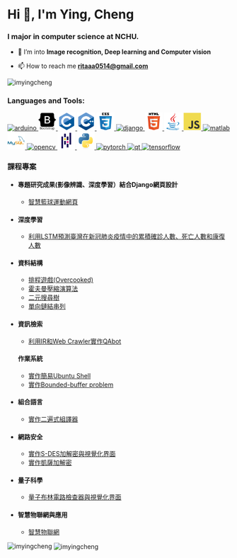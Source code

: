 <h1 align="left">Hi 👋, I'm Ying, Cheng</h1>
<h3 align="left">I major in computer science at NCHU.</h3>

- 🌱 I’m into **Image recognition, Deep learning and Computer vision**

- 📫 How to reach me **ritaaa0514@gmail.com**

<p align="left"> <img src="https://komarev.com/ghpvc/?username=imyingcheng&label=Profile%20views&color=0e75b6&style=flat" alt="imyingcheng" /> </p>

<p align="left">
</p>

<h3 align="left">Languages and Tools:</h3>
<p align="left"> <a href="https://www.arduino.cc/" target="_blank" rel="noreferrer"> <img src="https://cdn.worldvectorlogo.com/logos/arduino-1.svg" alt="arduino" width="40" height="40"/> </a> <a href="https://getbootstrap.com" target="_blank" rel="noreferrer"> <img src="https://raw.githubusercontent.com/devicons/devicon/master/icons/bootstrap/bootstrap-plain-wordmark.svg" alt="bootstrap" width="40" height="40"/> </a> <a href="https://www.cprogramming.com/" target="_blank" rel="noreferrer"> <img src="https://raw.githubusercontent.com/devicons/devicon/master/icons/c/c-original.svg" alt="c" width="40" height="40"/> </a> <a href="https://www.w3schools.com/cpp/" target="_blank" rel="noreferrer"> <img src="https://raw.githubusercontent.com/devicons/devicon/master/icons/cplusplus/cplusplus-original.svg" alt="cplusplus" width="40" height="40"/> </a> <a href="https://www.w3schools.com/css/" target="_blank" rel="noreferrer"> <img src="https://raw.githubusercontent.com/devicons/devicon/master/icons/css3/css3-original-wordmark.svg" alt="css3" width="40" height="40"/> </a> <a href="https://www.djangoproject.com/" target="_blank" rel="noreferrer"> <img src="https://cdn.worldvectorlogo.com/logos/django.svg" alt="django" width="40" height="40"/> </a> <a href="https://www.w3.org/html/" target="_blank" rel="noreferrer"> <img src="https://raw.githubusercontent.com/devicons/devicon/master/icons/html5/html5-original-wordmark.svg" alt="html5" width="40" height="40"/> </a> <a href="https://www.java.com" target="_blank" rel="noreferrer"> <img src="https://raw.githubusercontent.com/devicons/devicon/master/icons/java/java-original.svg" alt="java" width="40" height="40"/> </a> <a href="https://developer.mozilla.org/en-US/docs/Web/JavaScript" target="_blank" rel="noreferrer"> <img src="https://raw.githubusercontent.com/devicons/devicon/master/icons/javascript/javascript-original.svg" alt="javascript" width="40" height="40"/> </a> <a href="https://www.mathworks.com/" target="_blank" rel="noreferrer"> <img src="https://upload.wikimedia.org/wikipedia/commons/2/21/Matlab_Logo.png" alt="matlab" width="40" height="40"/> </a> <a href="https://www.mysql.com/" target="_blank" rel="noreferrer"> <img src="https://raw.githubusercontent.com/devicons/devicon/master/icons/mysql/mysql-original-wordmark.svg" alt="mysql" width="40" height="40"/> </a> <a href="https://opencv.org/" target="_blank" rel="noreferrer"> <img src="https://www.vectorlogo.zone/logos/opencv/opencv-icon.svg" alt="opencv" width="40" height="40"/> </a> <a href="https://pandas.pydata.org/" target="_blank" rel="noreferrer"> <img src="https://raw.githubusercontent.com/devicons/devicon/2ae2a900d2f041da66e950e4d48052658d850630/icons/pandas/pandas-original.svg" alt="pandas" width="40" height="40"/> </a> <a href="https://www.python.org" target="_blank" rel="noreferrer"> <img src="https://raw.githubusercontent.com/devicons/devicon/master/icons/python/python-original.svg" alt="python" width="40" height="40"/> </a> <a href="https://pytorch.org/" target="_blank" rel="noreferrer"> <img src="https://www.vectorlogo.zone/logos/pytorch/pytorch-icon.svg" alt="pytorch" width="40" height="40"/> </a> <a href="https://www.qt.io/" target="_blank" rel="noreferrer"> <img src="https://upload.wikimedia.org/wikipedia/commons/0/0b/Qt_logo_2016.svg" alt="qt" width="40" height="40"/> </a> <a href="https://www.tensorflow.org" target="_blank" rel="noreferrer"> <img src="https://www.vectorlogo.zone/logos/tensorflow/tensorflow-icon.svg" alt="tensorflow" width="40" height="40"/> </a> </p>

<h3>課程專案</h3>
<ul>
  <li>
  <h4>專題研究成果(影像辨識、深度學習）結合Django網頁設計</h4>
    <ul>
    <li><a href="https://github.com/imYingCheng/Basketball_Scoring_Detection">智慧籃球運動網頁</a></li>
    </ul>
  </li>
  <li>
  <h4>深度學習</h4>
    <ul>
    <li><a href="https://github.com/imYingCheng/Time_series_analysis_for_COVID-19">利用LSTM預測臺灣在新冠肺炎疫情中的累積確診人數、死亡人數和康復人數</a></li>
    </ul>
  </li>
  <li>
  <h4>資料結構</h4>
    <ul>
    <li><a href="https://github.com/imYingCheng/Scheduling_game">排程遊戲(Overcooked)</a></li>
    <li><a href="https://github.com/imYingCheng/Huffman_coding">霍夫曼壓縮演算法</a></li>
    <li><a href="https://github.com/imYingCheng/Binary_search_tree">二元搜尋樹</a></li>
    <li><a href="https://github.com/imYingCheng/Singly_linked_list">單向鏈結串列</a></li>
    </ul>
  </li>
  <li>
  <h4>資訊檢索</h4>
    <ul>
    <li><a href="https://github.com/imYingCheng/QAbot">利用IR和Web Crawler實作QAbot</a></li>
    </ul>
  <h4>作業系統</h4>
    <ul>
    <li><a href="https://github.com/imYingCheng/Ubuntu_shell">實作簡易Ubuntu Shell</a></li>
    <li><a href="https://github.com/imYingCheng/Bounded-buffer_problem">實作Bounded-buffer problem</a></li>
    </ul>
  </li>
  <li>
  <h4>組合語言</h4>
    <ul>
    <li><a href="https://github.com/imYingCheng/2-pass_assembler">實作二遍式組譯器</a></li>
    </ul>
  </li>
  <li>
  <h4>網路安全</h4>
    <ul>
    <li><a href="https://github.com/imYingCheng/S-DES">實作S-DES加解密與視覺化界面</a></li>
    <li><a href="https://github.com/imYingCheng/Caesar_cipher">實作凱薩加解密</a></li>
    </ul>
  </li>
  <li>
  <h4>量子科學</h4>
    <ul>
    <li><a href="https://github.com/imYingCheng/Quantum_boolean_circuits_checker">量子布林電路檢查器與視覺化界面</a></li>
    </ul>
  </li>
  <li>
  <h4>智慧物聯網與應用</h4>
    <ul>
    <li><a href="https://github.com/imYingCheng/aiot0531">智慧物聯網</a></li>
    </ul>
  </li>
</ul>

<p><img align="left" src="https://github-readme-stats.vercel.app/api/top-langs?username=imyingcheng&show_icons=true&locale=en&layout=compact" alt="imyingcheng" /></p>

<p>&nbsp;<img align="center" src="https://github-readme-stats.vercel.app/api?username=imyingcheng&show_icons=true&locale=en" alt="imyingcheng" /></p>
